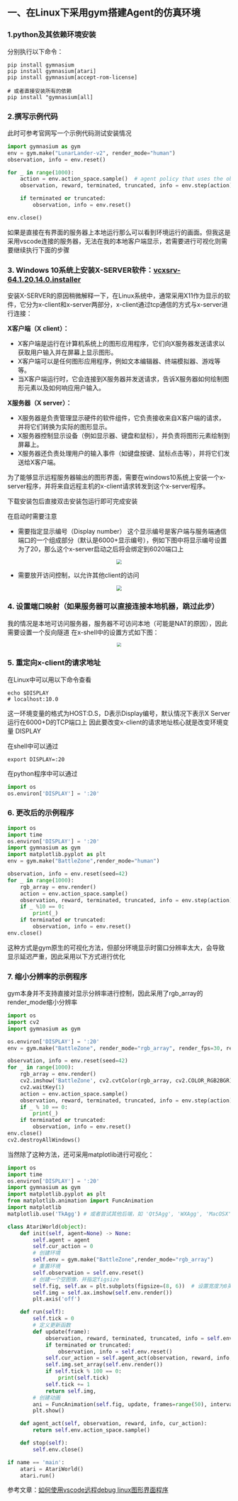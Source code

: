 ## 一、在Linux下采用gym搭建Agent的仿真环境

### 1.python及其依赖环境安装

分别执行以下命令：
``` shell
pip install gymnasium
pip install gymnasium[atari]
pip install gymnasium[accept-rom-license]

# 或者直接安装所有的依赖
pip install "gymnasium[all]
```

### 2.撰写示例代码

此时可参考官网写一个示例代码测试安装情况
``` python
import gymnasium as gym
env = gym.make("LunarLander-v2", render_mode="human")
observation, info = env.reset()

for _ in range(1000):
    action = env.action_space.sample()  # agent policy that uses the observation and info
    observation, reward, terminated, truncated, info = env.step(action)

    if terminated or truncated:
        observation, info = env.reset()

env.close()
```
如果是直接在有界面的服务器上本地运行那么可以看到环境运行的画面。但我这是采用vscode连接的服务器，无法在我的本地客户端显示，若需要进行可视化则需要继续执行下面的步骤

### 3. Windows 10系统上安装X-SERVER软件：[vcxsrv-64.1.20.14.0.installer](https://sourceforge.net/projects/vcxsrv/files/)

安装X-SERVER的原因稍微解释一下，在Linux系统中，通常采用X11作为显示的软件，它分为x-client和x-server两部分，x-client通过tcp通信的方式与x-server进行连接：

__X客户端（X client）：__

- X客户端是运行在计算机系统上的图形应用程序，它们向X服务器发送请求以获取用户输入并在屏幕上显示图形。
- X客户端可以是任何图形应用程序，例如文本编辑器、终端模拟器、游戏等等。
- 当X客户端运行时，它会连接到X服务器并发送请求，告诉X服务器如何绘制图形元素以及如何响应用户输入。

__X服务器（X server）：__

- X服务器是负责管理显示硬件的软件组件，它负责接收来自X客户端的请求，并将它们转换为实际的图形显示。
- X服务器控制显示设备（例如显示器、键盘和鼠标），并负责将图形元素绘制到屏幕上。
- X服务器还负责处理用户的输入事件（如键盘按键、鼠标点击等），并将它们发送给X客户端。

为了能够显示远程服务器输出的图形界面，需要在windows10系统上安装一个x-server程序，并将来自远程主机的x-client请求转发到这个x-server程序。

下载安装包后直接双击安装包运行即可完成安装

在启动时需要注意

- 需要指定显示编号（Display number）
这个显示编号是客户端与服务端通信端口的一个组成部分（默认是6000+显示编号），例如下图中将显示编号设置为了20，那么这个x-server启动之后将会绑定到6020端口上


<div align=center> <img src=imgs/x-server-1.png style="zoom:70%;" /> </div>


- 需要放开访问控制，以允许其他client的访问

<div align=center> <img src=imgs/x-server-2.png style="zoom:70%;" /> </div>

### 4. 设置端口映射（如果服务器可以直接连接本地机器，跳过此步）
我的情况是本地可访问服务器，服务器不可访问本地（可能是NAT的原因），因此需要设置一个反向隧道
在x-shell中的设置方式如下图：


<div align=center> <img src=imgs/x-shell隧道.png style="zoom:60%;" /> </div>

### 5. 重定向x-client的请求地址
在Linux中可以用以下命令查看
``` shell
echo $DISPLAY
# localhost:10.0
```
这一环境变量的格式为HOST:D.S，D表示Display编号，默认情况下表示X Server运行在6000+D的TCP端口上
因此要改变x-client的请求地址核心就是改变环境变量 DISPLAY

在shell中可以通过
``` shell
export DISPLAY=:20 
```
在python程序中可以通过
``` python
import os
os.environ['DISPLAY'] = ':20'
```

### 6. 更改后的示例程序
``` python
import os
import time
os.environ['DISPLAY'] = ':20'
import gymnasium as gym
import matplotlib.pyplot as plt
env = gym.make("BattleZone",render_mode="human")

observation, info = env.reset(seed=42)
for _ in range(1000):
    rgb_array = env.render()
    action = env.action_space.sample()
    observation, reward, terminated, truncated, info = env.step(action)
    if _ %10 == 0:
        print(_)
    if terminated or truncated:
        observation, info = env.reset()
env.close()
```
这种方式是gym原生的可视化方法，但部分环境显示时窗口分辨率太大，会导致显示延迟严重，因此采用以下方式进行优化

### 7. 缩小分辨率的示例程序
gym本身并不支持直接对显示分辨率进行控制，因此采用了rgb_array的render_mode缩小分辨率
```python
import os
import cv2
import gymnasium as gym

os.environ['DISPLAY'] = ':20'
env = gym.make("BattleZone", render_mode="rgb_array", render_fps=30, render_resolution=(320, 240))

observation, info = env.reset(seed=42)
for _ in range(1000):
    rgb_array = env.render()
    cv2.imshow('BattleZone', cv2.cvtColor(rgb_array, cv2.COLOR_RGB2BGR))
    cv2.waitKey(1)
    action = env.action_space.sample()
    observation, reward, terminated, truncated, info = env.step(action)
    if _ % 10 == 0:
        print(_)
    if terminated or truncated:
        observation, info = env.reset()
env.close()
cv2.destroyAllWindows()
```
当然除了这种方法，还可采用matplotlib进行可视化：
``` python
import os
import time
os.environ['DISPLAY'] = ':20'
import gymnasium as gym
import matplotlib.pyplot as plt
from matplotlib.animation import FuncAnimation
import matplotlib
matplotlib.use('TkAgg') # 或者尝试其他后端，如 'Qt5Agg', 'WXAgg', 'MacOSX' 等

class AtariWorld(object):
    def init(self, agent=None) -> None:
        self.agent = agent
        self.cur_action = 0
        # 创建环境
        self.env = gym.make("BattleZone",render_mode="rgb_array")
        # 重置环境
        self.observation = self.env.reset()
        # 创建一个空图像，并指定figsize
        self.fig, self.ax = plt.subplots(figsize=(8, 6))  # 设置宽度为8英寸，高度为6英寸
        self.img = self.ax.imshow(self.env.render())
        plt.axis('off')

    def run(self):
        self.tick = 0
        # 定义更新函数
        def update(frame):
            observation, reward, terminated, truncated, info = self.env.step(self.cur_action)
            if terminated or truncated:
                observation, info = self.env.reset()
            self.cur_action = self.agent_act(observation, reward, info, self.cur_action)
            self.img.set_array(self.env.render())
            if self.tick % 100 == 0:
                print(self.tick)
            self.tick += 1
            return self.img,
        # 创建动画
        ani = FuncAnimation(self.fig, update, frames=range(50), interval=1, blit=True)
        plt.show()

    def agent_act(self, observation, reward, info, cur_action):
        return self.env.action_space.sample()

    def stop(self):
        self.env.close()

if name == 'main':
    atari = AtariWorld()
    atari.run()
```

参考文章：[如何使用vscode远程debug linux图形界面程序](https://www.cnblogs.com/mingcc/p/17283045.html)

